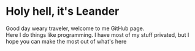 # Holy hell, it's Leander

Good day weary traveler, welcome to me GitHub page.<br>
Here I do things like programming. I have most of my stuff privated, but I hope you can make the most out of what's here
